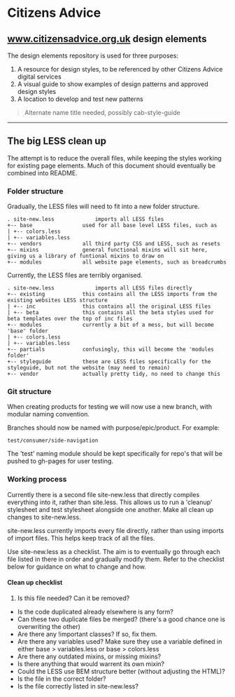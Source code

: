 # Citizens Advice
www.citizensadvice.org.uk design elements
---

The design elements repository is used for three purposes:

1. A resource for design styles, to be referenced by other Citizens Advice digital services
2. A visual guide to show examples of design patterns and approved design styles
3. A location to develop and test new patterns

> Alternate name title needed, possibly cab-style-guide

---

## The big LESS clean up

The attempt is to reduce the overall files, while keeping the styles working for existing page elements. Much of this document should eventually be combined into README.


### Folder structure

Gradually, the LESS files will need to fit into a new folder structure.

	. site-new.less 			imports all LESS files  
	+-- base 				used for all base level LESS files, such as  
	| +-- colors.less  
	| +-- variables.less  
	+-- vendors				all third party CSS and LESS, such as resets  
	+-- mixins				general functional mixins will sit here, giving us a library of funtional mixins to draw on  
	+-- modules				all website page elements, such as breadcrumbs  

Currently, the LESS files are terribly organised.

	. site-new.less 			imports all LESS files directly  
	+-- existing			this contains all the LESS imports from the existing websites LESS structure  
	| +-- inc 				this contains all the original LESS files  
	| +-- beta				this contains all the beta styles used for beta templates over the top of inc files  
	+-- modules				currently a bit of a mess, but will become 'base' folder  
	| +-- colors.less 	
	| +-- variables.less  
	+-- partials			confusingly, this will become the 'modules folder'  
	+-- styleguide			these are LESS files specifically for the styleguide, but not the website (may need to remain)  
	+-- vendor				actually pretty tidy, no need to change this


### Git structure

When creating products for testing we will now use a new branch, with modular naming convention.

Branches should now be named with purpose/epic/product. For example:

	test/consumer/side-navigation

The 'test' naming module should be kept specifically for repo's that will be pushed to gh-pages for user testing.


### Working process

Currently there is a second file site-new.less that directly compiles everything into it, rather than site.less. This allows us to run a 'cleanup' stylesheet and test stylesheet alongside one another. Make all clean up changes to site-new.less.

site-new.less currently imports every file directly, rather than using imports of import files. This helps keep track of all the files.

Use site-new.less as a checklist. The aim is to eventually go through each file listed in there in order and gradually modify them. Refer to the checklist below for guidance on what to change and how.


#### Clean up checklist

1. Is this file needed? Can it be removed?
+ Is the code duplicated already elsewhere is any form?
+ Can these two duplicate files be merged? (there's a good chance one is overwriting the other)
+ Are there any !important classes? If so, fix them.
+ Are there any variables used? Make sure they use a variable defined in either base > variables.less or base > colors.less
+ Are there any outdated mixins, or missing mixins?
+ Is there anything that would warrent its own mixin?
+ Could the LESS use BEM structure better (without adjusting the HTML)?
+ Is the file in the correct folder?
+ Is the file correctly listed in site-new.less?
